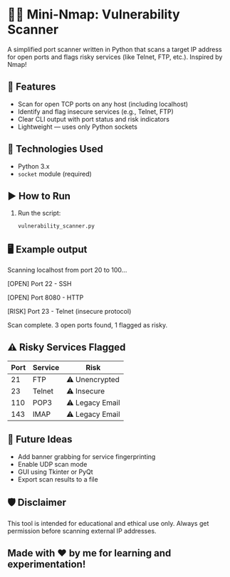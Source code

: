 # 🕵️‍♂️ Mini-Nmap: Vulnerability Scanner

A simplified port scanner written in Python that scans a target IP address for open ports and flags risky services (like Telnet, FTP, etc.). Inspired by Nmap!

## 🚀 Features

- Scan for open TCP ports on any host (including localhost)
- Identify and flag insecure services (e.g., Telnet, FTP)
- Clear CLI output with port status and risk indicators
- Lightweight — uses only Python sockets 

## 🔧 Technologies Used

- Python 3.x
- `socket` module (required)

## ▶️ How to Run

1. Run the script:
    ```bash
   vulnerability_scanner.py

## 🖥 Example output
Scanning localhost from port 20 to 100...


[OPEN] Port 22 - SSH


[OPEN] Port 8080 - HTTP


[RISK] Port 23 - Telnet (insecure protocol)



Scan complete. 3 open ports found, 1 flagged as risky.

## ⚠️ Risky Services Flagged

| Port | Service | Risk            |
|------|---------|------------------|
| 21   | FTP     | ⚠️ Unencrypted   |
| 23   | Telnet  | ⚠️ Insecure      |
| 110  | POP3    | ⚠️ Legacy Email  |
| 143  | IMAP    | ⚠️ Legacy Email  |



## 🧪 Future Ideas
- Add banner grabbing for service fingerprinting
- Enable UDP scan mode
- GUI using Tkinter or PyQt
- Export scan results to a file

## 🛡 Disclaimer
This tool is intended for educational and ethical use only. Always get permission before scanning external IP addresses.

## Made with ❤️ by me for learning and experimentation!
